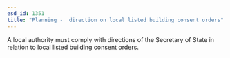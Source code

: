 ```yaml
---
esd_id: 1351
title: "Planning -  direction on local listed building consent orders"
---
```


A local authority must comply with directions of the Secretary of State in relation to local listed building consent orders.

